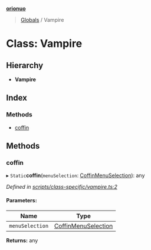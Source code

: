 **[orionuo](../README.md)**

> [Globals](../globals.md) / Vampire

# Class: Vampire

## Hierarchy

* **Vampire**

## Index

### Methods

* [coffin](vampire.md#coffin)

## Methods

### coffin

▸ `Static`**coffin**(`menuSelection`: [CoffinMenuSelection](../enums/coffinmenuselection.md)): any

*Defined in [scripts/class-specific/vampire.ts:2](https://github.com/msviha/orionuo/blob/2f31050/src/scripts/class-specific/vampire.ts#L2)*

#### Parameters:

Name | Type |
------ | ------ |
`menuSelection` | [CoffinMenuSelection](../enums/coffinmenuselection.md) |

**Returns:** any
